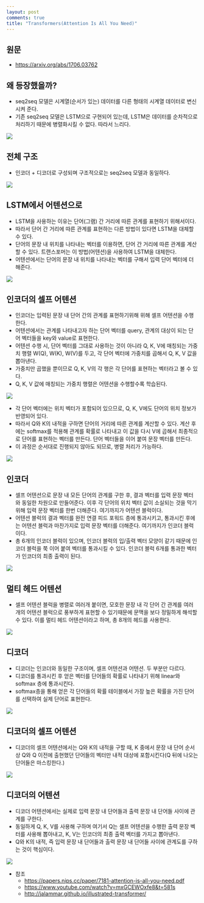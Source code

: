 ```yaml
---
layout: post
comments: true
title: "Transformers(Attention Is All You Need)"
---
```

## 원문
- <https://arxiv.org/abs/1706.03762>

## 왜 등장했을까?
- seq2seq 모델은 시계열(순서가 있는) 데이터를 다른 형태의 시계열 데이터로 변신시켜 준다.
- 기존 seq2seq 모델은 LSTM으로 구현되어 있는데, LSTM은 데이터를 순차적으로 처리하기 때문에 병렬화시킬 수 없다. 따라서 느리다.

![](/media/posts/transformers/seq2seq_lstm_encoder.svg)

## 전체 구조
- 인코더 + 디코더로 구성되며 구조적으로는 seq2seq 모델과 동일하다.

![](/media/posts/transformers/transformer_overview.svg)

## LSTM에서 어텐션으로
- LSTM을 사용하는 이유는 단어(그램) 간 거리에 따른 관계를 표현하기 위해서이다.
- 따라서 단어 간 거리에 따른 관계를 표현하는 다른 방법이 있다면 LSTM을 대체할 수 있다.
- 단어의 문장 내 위치를 나타내는 벡터를 이용하면, 단어 간 거리에 따른 관계를 계산할 수 있다. 트랜스포머는 이 방법(어텐션)을 사용하여 LSTM을 대체한다.
- 어텐션에서는 단어의 문장 내 위치를 나타내는 벡터를 구해서 입력 단어 벡터에 더해준다.

![](/media/posts/transformers/transformer_position_embedding.svg)

## 인코더의 셀프 어텐션
- 인코더는 입력된 문장 내 단어 간의 관계를 표현하기위해 위해 셀프 어텐션을 수행한다.
- 어텐션에서는 관계를 나타내고자 하는 단어 벡터를 query, 관계의 대상이 되는 단어 벡터들을 key와 value로 표현한다.
- 어텐션 수행 시, 단어 벡터를 그대로 사용하는 것이 아니라 Q, K, V에 매칭되는 가중치 행렬 W(Q), W(K), W(V)를 두고, 각 단어 벡터에 가중치를 곱해서 Q, K, V 값을 뽑아낸다.
- 가중치만 곱했을 뿐이므로 Q, K, V의 각 행은 각 단어를 표현하는 벡터라고 볼 수 있다.
- Q, K, V 값에 매칭되는 가중치 행렬은 어텐션을 수행할수록 학습된다.

![](/media/posts/transformers/transformer_self_attention_weight.svg)

- 각 단어 벡터에는 위치 벡터가 포함되어 있으므로, Q, K, V에도 단어의 위치 정보가 반영되어 있다.
- 따라서 Q와 K의 내적을 구하면 단어의 거리에 따른 관계를 계산할 수 있다. 계산 후에는 softmax를 적용해 관계를 확률로 나타내고 이 값을 다시 V에 곱해서 최종적으로 단어를 표현하는 벡터를 만든다. 단어 벡터들을 이어 붙여 문장 벡터를 만든다.
- 이 과정은 순서대로 진행되지 않아도 되므로, 병렬 처리가 가능하다.

![](/media/posts/transformers/transformer_self_attention.svg)

## 인코더
- 셀프 어텐션으로 문장 내 모든 단어의 관계를 구한 후, 결과 벡터를 입력 문장 벡터와 동일한 차원으로 만들어준다. 이후 각 단어의 위치 벡터 값이 소실되는 것을 막기 위해 입력 문장 벡터를 한번 더해준다. 여기까지가 어텐션 블럭이다.
- 어텐션 블럭의 결과 벡터를 완전 연결 피드 포워드 층에 통과시키고, 통과시킨 후에는 어텐션 블럭과 마찬가지로 입력 문장 벡터를 더해준다. 여기까지가 인코더 블럭이다.
- 총 6개의 인코더 블럭이 있으며, 인코더 블럭의 입/출력 벡터 모양이 같기 때문에 인코더 블럭을 쭉 이어 붙여 벡터를 통과시킬 수 있다. 인코더 블럭 6개를 통과한 벡터가 인코더의 최종 출력이 된다.

![](/media/posts/transformers/transformer_encoder.svg)

## 멀티 헤드 어텐션
- 셀프 어텐션 블럭을 병렬로 여러개 붙이면, 모호한 문장 내 각 단어 간 관계를 여러개의 어텐션 블럭으로 풍부하게 표현할 수 있기때문에 문맥을 보다 정밀하게 해석할 수 있다. 이를 멀티 헤드 어텐션이라고 하며, 총 8개의 헤드를 사용한다.

![](/media/posts/transformers/transformer_multihead_attention.svg)

## 디코더
- 디코더는 인코더와 동일한 구조이며, 셀프 어텐션과 어텐션. 두 부분만 다르다.
- 디코더를 통과시킨 후 얻은 벡터를 단어들의 확률로 나타내기 위해 linear와 softmax 층에 통과시킨다.
- softmax층을 통해 얻은 각 단어들의 확률 테이블에서 가장 높은 확률을 가진 단어를 선택하여 실제 단어로 표현한다.

![](/media/posts/transformers/transformer_decoder.svg)

## 디코더의 셀프 어텐션
- 디코더의 셀프 어텐션에서는 Q와 K의 내적을 구할 때, K 중에서 문장 내 단어 순서상 Q와 Q 이전에 출현했던 단어들의 벡터만 내적 대상에 포함시킨다(Q 뒤에 나오는 단어들은 마스킹한다.)

![](/media/posts/transformers/transformer_decoder_self_attention.svg)

## 디코더의 어텐션
- 디코더 어텐션에서는 실제로 입력 문장 내 단어들과 출력 문장 내 단어들 사이에 관계를 구한다.
- 동일하게 Q, K, V를 사용해 구하며 여기서 Q는 셀프 어텐션을 수행한 출력 문장 벡터를 사용해 뽑아내고, K, V는 인코더의 최종 출력 벡터를 가지고 뽑아낸다.
- Q와 K의 내적, 즉 입력 문장 내 단어들과 출력 문장 내 단어들 사이에 관계도를 구하는 것이 핵심이다.

![](/media/posts/transformers/transformer_decoder_attention.svg)

- 참조
	- <https://papers.nips.cc/paper/7181-attention-is-all-you-need.pdf>
	- <https://www.youtube.com/watch?v=mxGCEWOxfe8&t=581s>
	- <http://jalammar.github.io/illustrated-transformer/>
